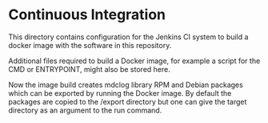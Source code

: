 # Continuous Integration

This directory contains configuration for the Jenkins CI system to
build a docker image with the software in this repository.

Additional files required to build a Docker image, for example a
script for the CMD or ENTRYPOINT, might also be stored here.

Now the image build creates mdclog library RPM and Debian packages
which can be exported by running the Docker image. By default the
packages are copied to the /export directory but one can give the
target directory as an argument to the run command.
